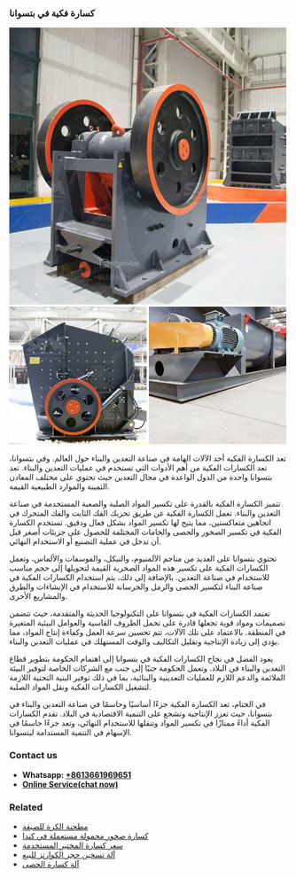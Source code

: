 <h3>كسارة فكية في بتسوانا</h3><img src='1701853200.jpg' alt=''><p>تعد الكسارة الفكية أحد الآلات الهامة في صناعة التعدين والبناء حول العالم. وفي بتسوانا، تعد الكسارات الفكية من أهم الأدوات التي تستخدم في عمليات التعدين والبناء. تعد بتسوانا واحدة من الدول الواعدة في مجال التعدين حيث تحتوي على مختلف المعادن الثمينة والموارد الطبيعية القيمة.</p><p>تتميز الكسارة الفكية بالقدرة على تكسير المواد الصلبة والصعبة المستخدمة في صناعة التعدين والبناء. تعمل الكسارة الفكية عن طريق تحريك الفك الثابت والفك المتحرك في اتجاهين متعاكستين، مما يتيح لها تكسير المواد بشكل فعال ودقيق. تستخدم الكسارة الفكية في تكسير الصخور والحصى والخامات المختلفة للحصول على جزيئات أصغر قبل أن تدخل في عملية التصنيع أو الاستخدام النهائي.</p><p>تحتوي بتسوانا على العديد من مناجم الآلمنيوم، والنيكل، والفوسفات والألماس، وتعمل الكسارات الفكية على تكسير هذه المواد الصخرية القيمة لتحويلها إلى حجم مناسب للاستخدام في صناعة التعدين. بالإضافة إلى ذلك، يتم استخدام الكسارات الفكية في صناعة البناء لتكسير الحصى والرمل والخرسانة للاستخدام في الإنشاءات والطرق والمشاريع الأخرى.</p><p>تعتمد الكسارات الفكية في بتسوانا على التكنولوجيا الحديثة والمتقدمة، حيث تتضمن تصميمات ومواد قوية تجعلها قادرة على تحمل الظروف القاسية والعوامل البيئية المتغيرة في المنطقة. بالاعتماد على تلك الآلات، تتم تحسين سرعة العمل وكفاءة إنتاج المواد، مما يؤدي إلى زيادة الإنتاجية وتقليل التكاليف والوقت المستهلك في عمليات التعدين والبناء.</p><p>يعود الفضل في نجاح الكسارات الفكية في بتسوانا إلى اهتمام الحكومة بتطوير قطاع التعدين والبناء في البلاد. وتعمل الحكومة جنبًا إلى جنب مع الشركات الخاصة لتوفير البيئة الملائمة والدعم اللازم للعمليات التعدينية والبنائية، بما في ذلك توفير البنية التحتية اللازمة لتشغيل الكسارات الفكية ونقل المواد الصلبة.</p><p>في الختام، تعد الكسارة الفكية جزءًا أساسيًا وحاسمًا في صناعة التعدين والبناء في بتسوانا، حيث تعزز الإنتاجية وتشجع على التنمية الاقتصادية في البلاد. تقدم الكسارات الفكية أداءً ممتازًا في تكسير المواد وتنقلها للاستخدام النهائي، وتعد جزءًا حاسمًا في الإسهام في التنمية المستدامة لبتسوانا.</p><h3>Contact us</h3><ul><li><strong>Whatsapp:&nbsp;<a href="https://wa.me/8613661969651">+8613661969651</a></strong></li><li><a href="https://swt.shibang-china.com/?git&amp;zhl&amp;كسارة فكية في بتسوانا"><strong>Online Service(chat now)</strong></a></li></ul><h3>Related</h3><ul><li><a href='مطحنة الكرة للصبغة.md'>مطحنة الكرة للصبغة</a></li><li><a href='كسارة صخور محمولة مستعملة في كندا.md'>كسارة صخور محمولة مستعملة في كندا</a></li><li><a href='سعر كسارة المختبر المستخدمة.md'>سعر كسارة المختبر المستخدمة</a></li><li><a href='آلة تسخين حجر الكوارتز للبيع.md'>آلة تسخين حجر الكوارتز للبيع</a></li><li><a href='آلة كسارة الحصى.md'>آلة كسارة الحصى</a></li></ul>